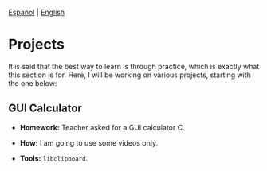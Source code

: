 [Español](Project-es.md) | [English](Project.md)
# Projects

It is said that the best way to learn is through practice, which is exactly what 
this section is for. Here, I will be working on various projects, starting with
the one below:

## GUI Calculator

- **Homework:** Teacher asked for a GUI calculator C.

- **How:** I am going to use some videos only.

- **Tools:** ```libclipboard```.